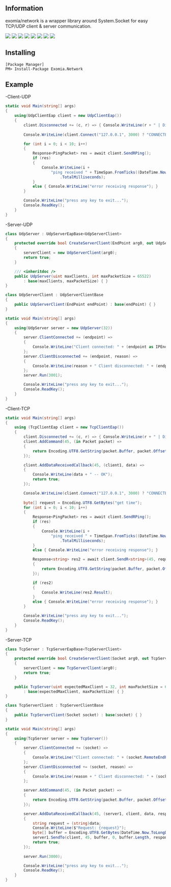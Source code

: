 ## Information

exomia/network is a wrapper library around System.Socket for easy TCP/UDP client & server communication.

![](https://img.shields.io/github/issues-pr/exomia/network.svg)
![](https://img.shields.io/github/issues/exomia/network.svg)
![](https://img.shields.io/github/last-commit/exomia/network.svg)
![](https://img.shields.io/github/contributors/exomia/network.svg)
![](https://img.shields.io/github/commit-activity/y/exomia/network.svg)
![](https://img.shields.io/github/languages/top/exomia/network.svg)
![](https://img.shields.io/github/languages/count/exomia/network.svg)
![](https://img.shields.io/github/license/exomia/network.svg)

## Installing

```shell
[Package Manager]
PM> Install-Package Exomia.Network
```

## Example

-Client-UDP

```csharp
static void Main(string[] args)
{
	using(UdpClientEap client = new UdpClientEap())
	{
		client.Disconnected += (c, r) => { Console.WriteLine(r + " | Disconnected"); };
		
		Console.WriteLine(client.Connect("127.0.0.1", 3000) ? "CONNECTED" : "CONNECT FAILED");

		for (int i = 0; i < 10; i++)
		{
			Response<PingPacket> res = await client.SendRPing();
			if (res)
			{
				Console.WriteLine(i +
					"ping received " + TimeSpan.FromTicks((DateTime.Now.Ticks - res.Result.TimeStamp) / 2)
						.TotalMilliseconds);
			}
			else { Console.WriteLine("error receiving response"); }
		}

		Console.WriteLine("press any key to exit...");
		Console.ReadKey();
	}
}
```

-Server-UDP

```csharp
class UdpServer : UdpServerEapBase<UdpServerClient>
{
    protected override bool CreateServerClient(EndPoint arg0, out UdpServerClient serverClient)
    {
        serverClient = new UdpServerClient(arg0);
        return true;
    }

    /// <inheritdoc />
    public UdpServer(uint maxClients, int maxPacketSize = 65522)
        : base(maxClients, maxPacketSize) { }
}

class UdpServerClient : UdpServerClientBase
{
    public UdpServerClient(EndPoint endPoint) : base(endPoint) { }
}
```

```csharp
static void Main(string[] args)
{
	using(UdpServer server = new UdpServer(32))
	{
		server.ClientConnected += (endpoint) =>
		{
		    Console.WriteLine("Client connected: " + (endpoint as IPEndPoint));
		};
		server.ClientDisconnected += (endpoint, reason) =>
		{
		    Console.WriteLine(reason + " Client disconnected: " + (endpoint as IPEndPoint));
		};
		server.Run(3001);

		Console.WriteLine("press any key to exit...");
		Console.ReadKey();
	}
}
```

-Client-TCP

```csharp
static void Main(string[] args)
{
	using (TcpClientEap client = new TcpClientEap())
	{
		client.Disconnected += (c, r) => { Console.WriteLine(r + " | Disconnected"); };
		client.AddCommand(45, (in Packet packet) =>
		{
			return Encoding.UTF8.GetString(packet.Buffer, packet.Offset, packet.Length);
		});

		client.AddDataReceivedCallback(45, (client1, data) =>
		{
			Console.WriteLine(data + " -- OK");
			return true;
		});

		Console.WriteLine(client.Connect("127.0.0.1", 3000) ? "CONNECTED" : "CONNECT FAILED");
		
		byte[] request = Encoding.UTF8.GetBytes("get time");
		for (int i = 0; i < 10; i++)
		{
			Response<PingPacket> res = await client.SendRPing();
			if (res)
			{
				Console.WriteLine(i +
					"ping received " + TimeSpan.FromTicks((DateTime.Now.Ticks - res.Result.TimeStamp) / 2)
						.TotalMilliseconds);
			}
			else { Console.WriteLine("error receiving response"); }

			Response<string> res2 = await client.SendR<string>(45, request, 0, request .Length, (in Packet packet) =>
			{
				return Encoding.UTF8.GetString(packet.Buffer, packet.Offset, packet.Length);
			});

			if (res2)
			{
				Console.WriteLine(res2.Result);
			}
			else { Console.WriteLine("error receiving response"); }
		}

		Console.WriteLine("press any key to exit...");
		Console.ReadKey();
	}
}
```

-Server-TCP

```csharp
class TcpServer : TcpServerEapBase<TcpServerClient>
{
    protected override bool CreateServerClient(Socket arg0, out TcpServerClient serverClient)
    {
        serverClient = new TcpServerClient(arg0);
        return true;
    }

    public TcpServer(uint expectedMaxClient = 32, int maxPacketSize = 65520)
        : base(expectedMaxClient, maxPacketSize) { }
}

class TcpServerClient : TcpServerClientBase
{
    public TcpServerClient(Socket socket) : base(socket) { }
}
```

```csharp
static void Main(string[] args)
{
	using(TcpServer server = new TcpServer())
	{
		server.ClientConnected += (socket) =>
		{
		    Console.WriteLine("Client connected: " + (socket.RemoteEndPoint as IPEndPoint));
		};
		server.ClientDisconnected += (socket, reason) =>
		{
		    Console.WriteLine(reason + " Client disconnected: " + (socket.RemoteEndPoint as IPEndPoint));
		};

		server.AddCommand(45, (in Packet packet) =>
        {
            return Encoding.UTF8.GetString(packet.Buffer, packet.Offset, packet.Length);
        });

		server.AddDataReceivedCallback(45, (server1, client, data, responseid) =>
        {
			string request = (string)data;
			Console.WriteLine($"Request: {request}");
			byte[] buffer = Encoding.UTF8.GetBytes(DateTime.Now.ToLongDateString());
			server1.SendTo(client, 45, buffer, 0, buffer.Length, responseid);
			return true;
        });
        
		server.Run(3000);

		Console.WriteLine("press any key to exit...");
		Console.ReadKey();
	}
}
```

